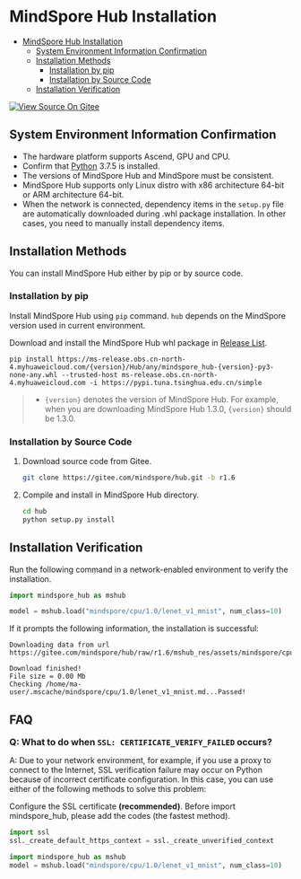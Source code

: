 # MindSpore Hub Installation

- [MindSpore Hub Installation](#mindspore-hub-installation)
    - [System Environment Information Confirmation](#system-environment-information-confirmation)
    - [Installation Methods](#installation-methods)
        - [Installation by pip](#installation-by-pip)
        - [Installation by Source Code](#installation-by-source-code)
    - [Installation Verification](#installation-verification)

[![View Source On Gitee](https://gitee.com/mindspore/docs/raw/r1.6/resource/_static/logo_source_en.png)](https://gitee.com/mindspore/docs/blob/r1.6/docs/hub/docs/source_en/hub_installation.md)

## System Environment Information Confirmation

- The hardware platform supports Ascend, GPU and CPU.
- Confirm that [Python](https://www.python.org/ftp/python/3.7.5/Python-3.7.5.tgz) 3.7.5 is installed.
- The versions of MindSpore Hub and MindSpore must be consistent.
- MindSpore Hub supports only Linux distro with x86 architecture 64-bit or ARM architecture 64-bit.
- When the network is connected, dependency items in the `setup.py` file are automatically downloaded during .whl package installation. In other cases, you need to manually install dependency items.

## Installation Methods

You can install MindSpore Hub either by pip or by source code.

### Installation by pip

Install MindSpore Hub using `pip` command. `hub` depends on the MindSpore version used in current environment.

Download and install the MindSpore Hub whl package in [Release List](https://www.mindspore.cn/versions/en).

```shell
pip install https://ms-release.obs.cn-north-4.myhuaweicloud.com/{version}/Hub/any/mindspore_hub-{version}-py3-none-any.whl --trusted-host ms-release.obs.cn-north-4.myhuaweicloud.com -i https://pypi.tuna.tsinghua.edu.cn/simple
```

> - `{version}` denotes the version of MindSpore Hub. For example, when you are downloading MindSpore Hub 1.3.0, `{version}` should be 1.3.0.

### Installation by Source Code

1. Download source code from Gitee.

   ```bash
   git clone https://gitee.com/mindspore/hub.git -b r1.6
   ```

2. Compile and install in MindSpore Hub directory.

   ```bash
   cd hub
   python setup.py install
   ```

## Installation Verification

Run the following command in a network-enabled environment to verify the installation.

```python
import mindspore_hub as mshub

model = mshub.load("mindspore/cpu/1.0/lenet_v1_mnist", num_class=10)
```

If it prompts the following information, the installation is successful:

```text
Downloading data from url https://gitee.com/mindspore/hub/raw/r1.6/mshub_res/assets/mindspore/cpu/1.0/lenet_v1_mnist.md

Download finished!
File size = 0.00 Mb
Checking /home/ma-user/.mscache/mindspore/cpu/1.0/lenet_v1_mnist.md...Passed!
```

## FAQ

<font size=3>**Q: What to do when `SSL: CERTIFICATE_VERIFY_FAILED` occurs?**</font>

A: Due to your network environment, for example, if you use a proxy to connect to the Internet, SSL verification failure may occur on Python because of incorrect certificate configuration. In this case, you can use either of the following methods to solve this problem:

Configure the SSL certificate **(recommended)**.
Before import mindspore_hub, please add the codes (the fastest method).

```python
import ssl
ssl._create_default_https_context = ssl._create_unverified_context

import mindspore_hub as mshub
model = mshub.load("mindspore/cpu/1.0/lenet_v1_mnist", num_class=10)
```
